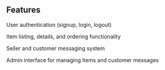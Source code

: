 ## Features
User authentication (signup, login, logout)

Item listing, details, and ordering functionality

Seller and customer messaging system

Admin interface for managing items and customer messages
